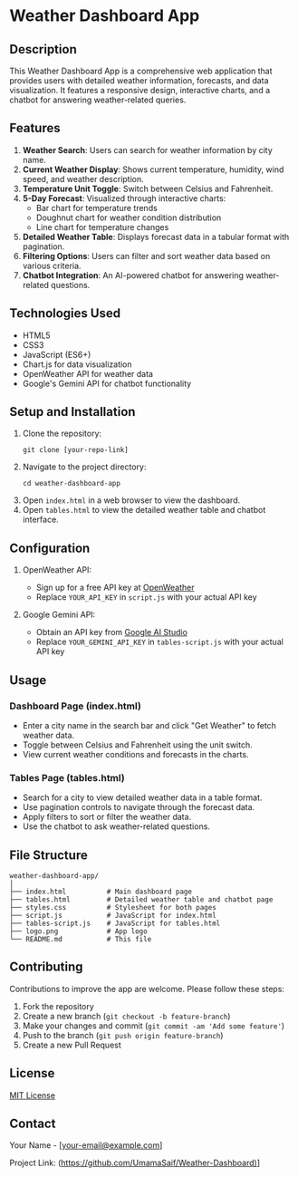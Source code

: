 # Weather Dashboard App

## Description

This Weather Dashboard App is a comprehensive web application that provides users with detailed weather information, forecasts, and data visualization. It features a responsive design, interactive charts, and a chatbot for answering weather-related queries.

## Features

1. **Weather Search**: Users can search for weather information by city name.
2. **Current Weather Display**: Shows current temperature, humidity, wind speed, and weather description.
3. **Temperature Unit Toggle**: Switch between Celsius and Fahrenheit.
4. **5-Day Forecast**: Visualized through interactive charts:
   - Bar chart for temperature trends
   - Doughnut chart for weather condition distribution
   - Line chart for temperature changes
5. **Detailed Weather Table**: Displays forecast data in a tabular format with pagination.
6. **Filtering Options**: Users can filter and sort weather data based on various criteria.
7. **Chatbot Integration**: An AI-powered chatbot for answering weather-related questions.

## Technologies Used

- HTML5
- CSS3
- JavaScript (ES6+)
- Chart.js for data visualization
- OpenWeather API for weather data
- Google's Gemini API for chatbot functionality

## Setup and Installation

1. Clone the repository:
   ```
   git clone [your-repo-link]
   ```
2. Navigate to the project directory:
   ```
   cd weather-dashboard-app
   ```
3. Open `index.html` in a web browser to view the dashboard.
4. Open `tables.html` to view the detailed weather table and chatbot interface.

## Configuration

1. OpenWeather API:
   - Sign up for a free API key at [OpenWeather](https://openweathermap.org/api)
   - Replace `YOUR_API_KEY` in `script.js` with your actual API key

2. Google Gemini API:
   - Obtain an API key from [Google AI Studio](https://ai.google.dev/)
   - Replace `YOUR_GEMINI_API_KEY` in `tables-script.js` with your actual API key

## Usage

### Dashboard Page (index.html)
- Enter a city name in the search bar and click "Get Weather" to fetch weather data.
- Toggle between Celsius and Fahrenheit using the unit switch.
- View current weather conditions and forecasts in the charts.

### Tables Page (tables.html)
- Search for a city to view detailed weather data in a table format.
- Use pagination controls to navigate through the forecast data.
- Apply filters to sort or filter the weather data.
- Use the chatbot to ask weather-related questions.

## File Structure

```
weather-dashboard-app/
│
├── index.html          # Main dashboard page
├── tables.html         # Detailed weather table and chatbot page
├── styles.css          # Stylesheet for both pages
├── script.js           # JavaScript for index.html
├── tables-script.js    # JavaScript for tables.html
├── logo.png            # App logo
└── README.md           # This file
```

## Contributing

Contributions to improve the app are welcome. Please follow these steps:

1. Fork the repository
2. Create a new branch (`git checkout -b feature-branch`)
3. Make your changes and commit (`git commit -am 'Add some feature'`)
4. Push to the branch (`git push origin feature-branch`)
5. Create a new Pull Request

## License

[MIT License](https://opensource.org/licenses/MIT)

## Contact

Your Name - [your-email@example.com]

Project Link: ([https://github.com/UmamaSaif/Weather-Dashboard)](https://github.com/UmamaSaif/Weather-Dashboard)]

